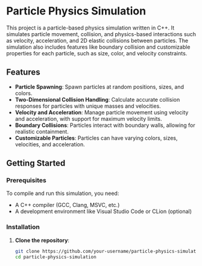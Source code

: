 # Particle Physics Simulation

This project is a particle-based physics simulation written in C++. It simulates particle movement, collision, and physics-based interactions such as velocity, acceleration, and 2D elastic collisions between particles. The simulation also includes features like boundary collision and customizable properties for each particle, such as size, color, and velocity constraints.

## Features

- **Particle Spawning**: Spawn particles at random positions, sizes, and colors.
- **Two-Dimensional Collision Handling**: Calculate accurate collision responses for particles with unique masses and velocities.
- **Velocity and Acceleration**: Manage particle movement using velocity and acceleration, with support for maximum velocity limits.
- **Boundary Collisions**: Particles interact with boundary walls, allowing for realistic containment.
- **Customizable Particles**: Particles can have varying colors, sizes, velocities, and acceleration.

## Getting Started

### Prerequisites

To compile and run this simulation, you need:

- A C++ compiler (GCC, Clang, MSVC, etc.)
- A development environment like Visual Studio Code or CLion (optional)

### Installation

1. **Clone the repository**:

   ```bash
   git clone https://github.com/your-username/particle-physics-simulation.git
   cd particle-physics-simulation
